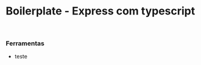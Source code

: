 <h1>Boilerplate - Express com typescript</h1>

<br />

<h3>Ferramentas</h3>

<ul>
<li>teste</li>
</ul>